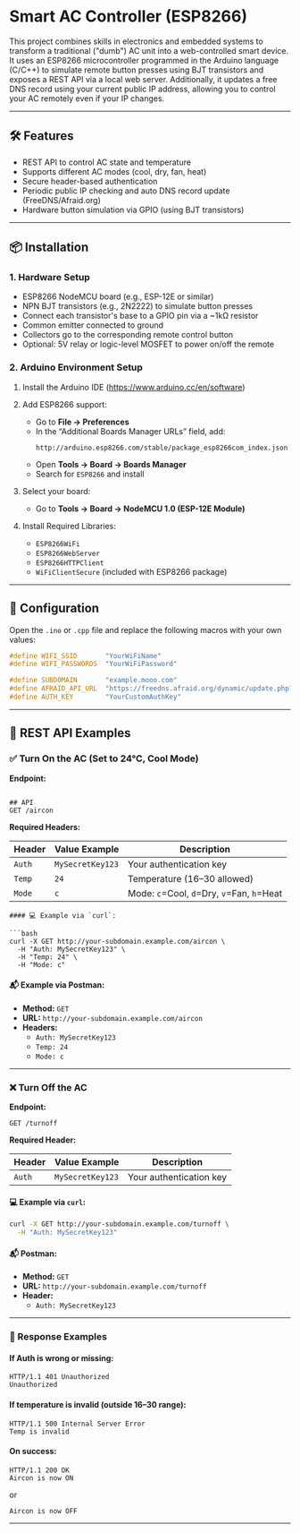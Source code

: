 # Smart AC Controller (ESP8266)

This project combines skills in electronics and embedded systems to transform a traditional ("dumb") AC unit into a web-controlled smart device. It uses an ESP8266 microcontroller programmed in the Arduino language (C/C++) to simulate remote button presses using BJT transistors and exposes a REST API via a local web server. Additionally, it updates a free DNS record using your current public IP address, allowing you to control your AC remotely even if your IP changes.

---

## 🛠 Features

- REST API to control AC state and temperature
- Supports different AC modes (cool, dry, fan, heat)
- Secure header-based authentication
- Periodic public IP checking and auto DNS record update (FreeDNS/Afraid.org)
- Hardware button simulation via GPIO (using BJT transistors)

---

## 📦 Installation

### 1. Hardware Setup

- ESP8266 NodeMCU board (e.g., ESP-12E or similar)
- NPN BJT transistors (e.g., 2N2222) to simulate button presses
- Connect each transistor's base to a GPIO pin via a ~1kΩ resistor
- Common emitter connected to ground
- Collectors go to the corresponding remote control button
- Optional: 5V relay or logic-level MOSFET to power on/off the remote

### 2. Arduino Environment Setup

1. Install the Arduino IDE (https://www.arduino.cc/en/software)
2. Add ESP8266 support:
   - Go to **File → Preferences**
   - In the “Additional Boards Manager URLs” field, add:
     ```
     http://arduino.esp8266.com/stable/package_esp8266com_index.json
     ```
   - Open **Tools → Board → Boards Manager**
   - Search for `ESP8266` and install

3. Select your board:
   - Go to **Tools → Board → NodeMCU 1.0 (ESP-12E Module)**

4. Install Required Libraries:
   - `ESP8266WiFi`
   - `ESP8266WebServer`
   - `ESP8266HTTPClient`
   - `WiFiClientSecure` (included with ESP8266 package)

---

## 🔧 Configuration

Open the `.ino` or `.cpp` file and replace the following macros with your own values:

```cpp
#define WIFI_SSID       "YourWiFiName"
#define WIFI_PASSWORDS  "YourWiFiPassword"

#define SUBDOMAIN       "example.mooo.com"
#define AFRAID_API_URL  "https://freedns.afraid.org/dynamic/update.php?xxxxxxxxxxxx"
#define AUTH_KEY        "YourCustomAuthKey"
```

---

## 📡 REST API Examples

### ✅ Turn On the AC (Set to 24°C, Cool Mode)

**Endpoint:**  
```

## API
GET /aircon
```

**Required Headers:**

| Header | Value Example   | Description                        |
|--------|------------------|------------------------------------|
| `Auth` | `MySecretKey123` | Your authentication key            |
| `Temp` | `24`             | Temperature (16–30 allowed)        |
| `Mode` | `c`              | Mode: `c`=Cool, `d`=Dry, `v`=Fan, `h`=Heat |
```
#### 💻 Example via `curl`:

```bash
curl -X GET http://your-subdomain.example.com/aircon \
  -H "Auth: MySecretKey123" \
  -H "Temp: 24" \
  -H "Mode: c"
```

#### 📬 Example via Postman:

- **Method:** `GET`
- **URL:** `http://your-subdomain.example.com/aircon`
- **Headers:**
  - `Auth: MySecretKey123`
  - `Temp: 24`
  - `Mode: c`

---

### ❌ Turn Off the AC

**Endpoint:**  
```
GET /turnoff
```

**Required Header:**

| Header | Value Example   | Description             |
|--------|------------------|-------------------------|
| `Auth` | `MySecretKey123` | Your authentication key |

#### 💻 Example via `curl`:

```bash
curl -X GET http://your-subdomain.example.com/turnoff \
  -H "Auth: MySecretKey123"
```

#### 📬 Postman:

- **Method:** `GET`
- **URL:** `http://your-subdomain.example.com/turnoff`
- **Header:**
  - `Auth: MySecretKey123`

---

### 🧪 Response Examples

#### If Auth is wrong or missing:
```
HTTP/1.1 401 Unauthorized
Unauthorized
```

#### If temperature is invalid (outside 16–30 range):
```
HTTP/1.1 500 Internal Server Error
Temp is invalid
```

#### On success:
```
HTTP/1.1 200 OK
Aircon is now ON
```
or
```
Aircon is now OFF
```

---
